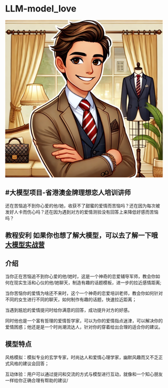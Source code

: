 # LLM-model_love

![](https://github.com/Shuai1Wen/LLM-model_love/blob/main/1.webp)

#大模型项目-省港澳金牌理想恋人培训讲师
--
还在苦恼追不到你心爱的他/她，收获不了甜蜜的爱情而苦恼吗？还在因为每次被发好人卡而伤心吗？还在因为遇到对方的爱情测验没有回答上来降低好感而苦恼吗？

教程安利 如果你也想了解大模型，可以去了解一下哦 [大模型实战营](https://github.com/InternLM/Tutorial)
--


介绍
--
当你正在苦恼追不到你心爱的他/她时，这是一个神奇的恋爱辅导军师，教会你如何在现实生活和心仪的他/她聊天，制造有趣的话题模板，进一步的拉近感情距离;

当你苦恼你的爱情为啥还不来时，这个一个神奇的恋爱培训老师，教会你如何针对不同的女生进行不同的聊天，如何制作有趣的话题，快速拉近距离；

当遇到尴尬的爱情提问时给你满意的回答，成功提升对方的好感。

同时他也是一个富有哲理的爱情哲学家，可以为你的爱情指点迷津，可以解决你的爱情困惑；他还是是一个时尚潮流达人，针对你的穿着给出合理的适合你的建议。

模型特点
--
风格模拟：模拟专业的玄学专家，时尚达人和爱情心理学家，幽默风趣而又不乏正式风格的建议会回答；

互动体验：用户可以通过提问和交流的方式与模型进行互动，就像和一个知心朋友一样给你正确合理有帮助的建议/
